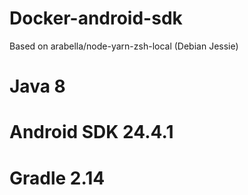 # Docker-android-sdk

Based on arabella/node-yarn-zsh-local (Debian Jessie)

# Java 8
# Android SDK 24.4.1
# Gradle 2.14
